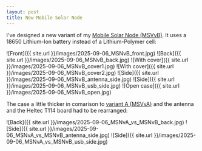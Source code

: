 ```yaml
---
layout: post
title: New Mobile Solar Node
---
```


I've designed a new variant of my [Mobile Solar Node (MSVvB)](https://github.com/hotwolf/LoRaMeshNodes/tree/main/MSNvB).
It uses a 18650 Lithium-Ion battery instead of a Lithium-Polymer cell:

![Front]({{ site.url }}/images/2025-09-06_MSNvB_front.jpg)
![Back]({{ site.url }}/images/2025-09-06_MSNvB_back.jpg)
![With cover]({{ site.url }}/images/2025-09-06_MSNvB_cover1.jpg)
![With cover]({{ site.url }}/images/2025-09-06_MSNvB_cover2.jpg)
![Side]({{ site.url }}/images/2025-09-06_MSNvB_antenna_side.jpg)
![Side]({{ site.url }}/images/2025-09-06_MSNvB_usb_side.jpg)
![Open case]({{ site.url }}/images/2025-09-06_MSNvB_open.jpg)



The case a little thicker in comarison to [variant A (MSVvA)](https://github.com/hotwolf/LoRaMeshNodes/tree/main/MSNvA)
and the antenna and the Heltec T114 board had to be rearranged: 

![Back]({{ site.url }}/images/2025-09-06_MSNvA_vs_MSNvB_back.jpg)
![Side]({{ site.url }}/images/2025-09-06_MSNvA_vs_MSNvB_antenna_side.jpg)
![Side]({{ site.url }}/images/2025-09-06_MSNvA_vs_MSNvB_usb_side.jpg)
